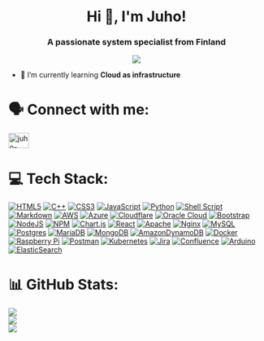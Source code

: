 <h1 align="center">Hi 👋, I'm Juho!</h1>
<h3 align="center">A passionate system specialist from Finland</h3>

<p align="center"> <img src="https://github-profile-trophy.vercel.app/?username=juhomakitalo&theme=algolia&no-bg=true&no-frame=true&column=3&margin-w=15&margin-h=15" /></a> </p>

- 🌱 I’m currently learning **Cloud as infrastructure**

# 🗣 Connect with me:
<p align="left">
<a href="https://linkedin.com/in/juho-makitalo" target="blank"><img align="center" src="https://raw.githubusercontent.com/rahuldkjain/github-profile-readme-generator/master/src/images/icons/Social/linked-in-alt.svg" alt="juho-makitalo" height="30" width="40" /></a>
</p>

# 💻 Tech Stack:
[![HTML5](https://img.shields.io/badge/html5-%23E34F26.svg?style=flat&logo=html5&logoColor=white)](https://developer.mozilla.org/en-US/docs/Glossary/HTML5) 
[![C++](https://img.shields.io/badge/c++-%2300599C.svg?style=flat&logo=c%2B%2B&logoColor=white)](https://isocpp.org/) 
[![CSS3](https://img.shields.io/badge/css3-%231572B6.svg?style=flat&logo=css3&logoColor=white)](https://developer.mozilla.org/en-US/docs/Web/CSS)
[![JavaScript](https://img.shields.io/badge/javascript-%23323330.svg?style=flat&logo=javascript&logoColor=%23F7DF1E)](https://www.javascript.com/)
[![Python](https://img.shields.io/badge/python-3670A0?style=flat&logo=python&logoColor=ffdd54)](https://www.python.org/)
[![Shell Script](https://img.shields.io/badge/shell_script-%23121011.svg?style=flat&logo=gnu-bash&logoColor=white)](https://www.shellscript.sh/)
[![Markdown](https://img.shields.io/badge/markdown-%23000000.svg?style=flat&logo=markdown&logoColor=white)](https://www.markdownguide.org/)
[![AWS](https://img.shields.io/badge/AWS-%23FF9900.svg?style=flat&logo=amazon-aws&logoColor=white)](https://aws.amazon.com/)
[![Azure](https://img.shields.io/badge/azure-%230072C6.svg?style=flat&logo=azure-devops&logoColor=white)](https://azure.microsoft.com/en-gb/)
[![Cloudflare](https://img.shields.io/badge/Cloudflare-F38020?style=flat&logo=Cloudflare&logoColor=white)](https://www.cloudflare.com)
[![Oracle Cloud](https://img.shields.io/badge/Oracle-F80000?style=flat&logo=oracle&logoColor=white)](https://www.oracle.com/cloud/)
[![Bootstrap](https://img.shields.io/badge/bootstrap-%23563D7C.svg?style=flat&logo=bootstrap&logoColor=white)](https://getbootstrap.com/)
[![NodeJS](https://img.shields.io/badge/node.js-6DA55F?style=flat&logo=node.js&logoColor=white)](https://nodejs.org/en/)
[![NPM](https://img.shields.io/badge/NPM-%23000000.svg?style=flat&logo=npm&logoColor=white)](https://www.npmjs.com/)
[![Chart.js](https://img.shields.io/badge/chart.js-F5788D.svg?style=flat&logo=chart.js&logoColor=white)](https://www.chartjs.org/)
[![React](https://img.shields.io/badge/react-%2320232a.svg?style=flat&logo=react&logoColor=%2361DAFB)](https://reactjs.org/)
[![Apache](https://img.shields.io/badge/apache-%23D42029.svg?style=flat&logo=apache&logoColor=white)](https://httpd.apache.org/)
[![Nginx](https://img.shields.io/badge/nginx-%23009639.svg?style=flat&logo=nginx&logoColor=white)](https://www.nginx.com/)
[![MySQL](https://img.shields.io/badge/mysql-%2300f.svg?style=flat&logo=mysql&logoColor=white)](https://www.mysql.com/)
[![Postgres](https://img.shields.io/badge/postgres-%23316192.svg?style=flat&logo=postgresql&logoColor=white)](https://www.postgresql.org/)
[![MariaDB](https://img.shields.io/badge/MariaDB-003545?style=flat&logo=mariadb&logoColor=white)](https://mariadb.org/)
[![MongoDB](https://img.shields.io/badge/MongoDB-%234ea94b.svg?style=flat&logo=mongodb&logoColor=white)](https://www.mongodb.com/)
[![AmazonDynamoDB](https://img.shields.io/badge/Amazon%20DynamoDB-4053D6?style=flat&logo=Amazon%20DynamoDB&logoColor=white)](https://aws.amazon.com/dynamodb/)
[![Docker](https://img.shields.io/badge/docker-%230db7ed.svg?style=flat&logo=docker&logoColor=white)](https://www.docker.com/)
[![Raspberry Pi](https://img.shields.io/badge/-RaspberryPi-C51A4A?style=flat&logo=Raspberry-Pi)](https://www.raspberrypi.com/)
[![Postman](https://img.shields.io/badge/Postman-FF6C37?style=flat&logo=postman&logoColor=white)](https://www.postman.com/)
[![Kubernetes](https://img.shields.io/badge/kubernetes-%23326ce5.svg?style=flat&logo=kubernetes&logoColor=white)](https://kubernetes.io/)
[![Jira](https://img.shields.io/badge/jira-%230A0FFF.svg?style=flat&logo=jira&logoColor=white)](https://www.atlassian.com/software/jira)
[![Confluence](https://img.shields.io/badge/confluence-%23172BF4.svg?style=flat&logo=confluence&logoColor=white)](https://www.atlassian.com/software/confluence)
[![Arduino](https://img.shields.io/badge/-Arduino-00979D?style=flat&logo=Arduino&logoColor=white)](https://www.arduino.cc/)
[![ElasticSearch](https://img.shields.io/badge/-ElasticSearch-005571?style=flat&logo=elasticsearch)](https://www.elastic.co/)

# 📊 GitHub Stats:
![](https://github-readme-stats-juhomakitalo.vercel.app/api?username=juhomakitalo&theme=tokyonight&hide_border=false&include_all_commits=true&count_private=true&show_icons=true)<br/>
![](https://github-readme-streak-stats.herokuapp.com/?user=juhomakitalo&theme=tokyonight&hide_border=false)<br/>
![](https://github-readme-stats-juhomakitalo.vercel.app/api/top-langs/?username=juhomakitalo&theme=tokyonight&hide_border=false&include_all_commits=true&count_private=true&layout=compact)
>

